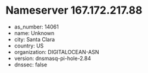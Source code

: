 # Nameserver 167.172.217.88

* as_number: 14061
* name: Unknown
* city: Santa Clara
* country: US
* organization: DIGITALOCEAN-ASN
* version: dnsmasq-pi-hole-2.84
* dnssec: false
